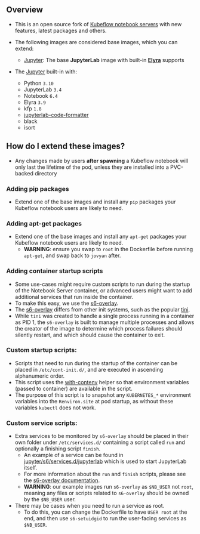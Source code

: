 ## Overview

- This is an open source fork of
  [Kubeflow notebook servers][Kubeflow notebook servers link]
  with new features, latest packages and others.

- The following images are considered base images, which you can extend:
  - [Jupyter](./jupyter): The base __JupyterLab__
    image with built-in [__Elyra__][Elyra link] supports

- The [Jupyter](./jupyter) built-in with:
  - Python `3.10`
  - JupyterLab `3.4`
  - Notebook `6.4`
  - Elyra `3.9`
  - kfp `1.8`
  - [jupyterlab-code-formatter][JupyterLab Code Formatter Link]
  - black
  - isort

## How do I extend these images?

- Any changes made by users __after spawning__ a Kubeflow notebook
  will only last the lifetime of the pod, unless they are
  installed into a PVC-backed directory

### Adding pip packages

- Extend one of the base images and install any
  `pip` packages your Kubeflow notebook
  users are likely to need.

### Adding apt-get packages

- Extend one of the base images and install any
  `apt-get` packages your Kubeflow notebook
  users are likely to need.
  - __WARNING__: ensure you swap to `root` in the
    Dockerfile before running `apt-get`,
    and swap back to `jovyan` after.

### Adding container startup scripts

- Some use-cases might require custom scripts to run
  during the startup of the Notebook Server container,
  or advanced users might want to add additional
  services that run inside the container.
- To make this easy, we use the
  [s6-overlay][s6 overlay link].
- The [s6-overlay][s6 overlay link]
  differs from other init systems, such as the popular
  [tini](https://github.com/krallin/tini).
- While `tini` was created to handle a single process running
  in a container as PID 1, the `s6-overlay` is built to manage
  multiple processes and allows the creator of the image to
  determine which process failures should silently restart,
  and which should cause the container to exit.

### Custom startup scripts:

- Scripts that need to run during the startup of the
  container can be placed in `/etc/cont-init.d/`,
  and are executed in ascending alphanumeric order.
- This script uses the
  [with-contenv][s6 container environment link]
  helper so that environment variables (passed to container)
  are available in the script.
- The purpose of this script is to snapshot any `KUBERNETES_*`
  environment variables into the `Renviron.site` at pod startup,
  as without these variables `kubectl` does not work.

### Custom service scripts:

- Extra services to be monitored by `s6-overlay` should be
  placed in their own folder under `/etc/services.d/`
  containing a script called `run` and
  optionally a finishing script `finish`.
  - An example of a service can be found in
    [jupyter/s6/services.d/jupyterlab](jupyter/s6/services.d/jupyterlab)
    which is used to start JupyterLab itself.
  - For more information about the `run` and
    `finish` scripts, please see the
    [s6-overlay documentation][s6 writing a service script link].
  - __WARNING__: our example images run `s6-overlay` as
    `$NB_USER` not `root`, meaning any files or scripts
    related to `s6-overlay` should be
    owned by the `$NB_USER` user.
- There may be cases when you need to run a service as root.
  - To do this, you can change the Dockerfile to have `USER root`
    at the end, and then use `s6-setuidgid` to run the
    user-facing services as `$NB_USER`.

[Kubeflow notebook servers link]: https://github.com/kubeflow/kubeflow/tree/master/components/example-notebook-servers
[s6 overlay link]: https://github.com/just-containers/s6-overlay
[s6 container environment link]: https://github.com/just-containers/s6-overlay#container-environment
[s6 writing a service script link]: https://github.com/just-containers/s6-overlay#writing-a-service-script
[Elyra link]: https://github.com/elyra-ai/elyra
[JupyterLab Code Formatter Link]: https://github.com/ryantam626/jupyterlab_code_formatter
